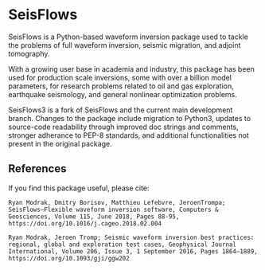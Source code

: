 SeisFlows
=========

SeisFlows is a Python-based waveform inversion package used to tackle the problems of full waveform inversion, seismic migration, and adjoint tomography.  
                                                                                 
With a growing user base in academia and industry, this package has been used for production scale inversions, some with over a billion model parameters, for research problems related to oil and gas exploration, earthquake seismology, and general nonlinear optimization problems.                                         
                                                                                 
SeisFlows3 is a fork of SeisFlows and the current main development branch. Changes to the package include migration to Python3, updates to source-code readability through improved doc strings and comments, stronger adherance to PEP-8 standards, and additional functionalities not present in the original package.                                                                       

References
----------
If you find this package useful, please cite:

`Ryan Modrak, Dmitry Borisov, Matthieu Lefebvre, JeroenTrompa; SeisFlows—Flexible waveform inversion software, Computers & Geosciences, Volume 115, June 2018, Pages 88-95, https://doi.org/10.1016/j.cageo.2018.02.004`

`Ryan Modrak, Jeroen Tromp; Seismic waveform inversion best practices: regional, global and exploration test cases, Geophysical Journal International, Volume 206, Issue 3, 1 September 2016, Pages 1864–1889, https://doi.org/10.1093/gji/ggw202`


